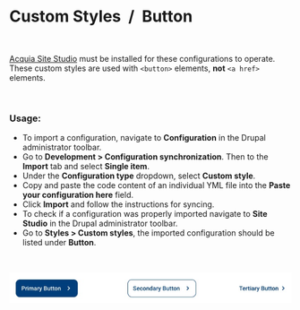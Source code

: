 # Custom Styles&nbsp;&nbsp;/&nbsp;&nbsp;Button

<p>&nbsp;</p>

[Acquia Site Studio](https://www.acquia.com/products/drupal-cloud/site-studio) must be installed for these configurations to operate.<br>
These custom styles are used with `<button>` elements, **not** `<a href>` elements.

<p>&nbsp;</p>

### Usage:

- To import a configuration, navigate to **Configuration** in the Drupal administrator toolbar.
- Go to **Development > Configuration synchronization**. Then to the **Import** tab and select **Single item**.
- Under the **Configuration type** dropdown, select **Custom style**.
- Copy and paste the code content of an individual YML file into the **Paste your configuration here** field.
- Click **Import** and follow the instructions for syncing.
- To check if a configuration was properly imported navigate to **Site Studio** in the Drupal administrator toolbar.
- Go to **Styles > Custom styles**, the imported configuration should be listed under **Button**.

<p>&nbsp;</p>

![Screenshot](screenshot.jpg)

